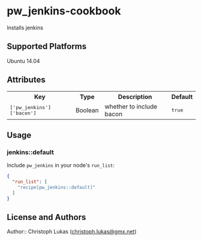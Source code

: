 # pw_jenkins-cookbook

Installs jenkins

## Supported Platforms

Ubuntu 14.04

## Attributes

<table>
  <tr>
    <th>Key</th>
    <th>Type</th>
    <th>Description</th>
    <th>Default</th>
  </tr>
  <tr>
    <td><tt>['pw_jenkins']['bacon']</tt></td>
    <td>Boolean</td>
    <td>whether to include bacon</td>
    <td><tt>true</tt></td>
  </tr>
</table>

## Usage

### jenkins::default

Include `pw_jenkins` in your node's `run_list`:

```json
{
  "run_list": [
    "recipe[pw_jenkins::default]"
  ]
}
```

## License and Authors

Author:: Christoph Lukas (<christoph.lukas@gmx.net>)
